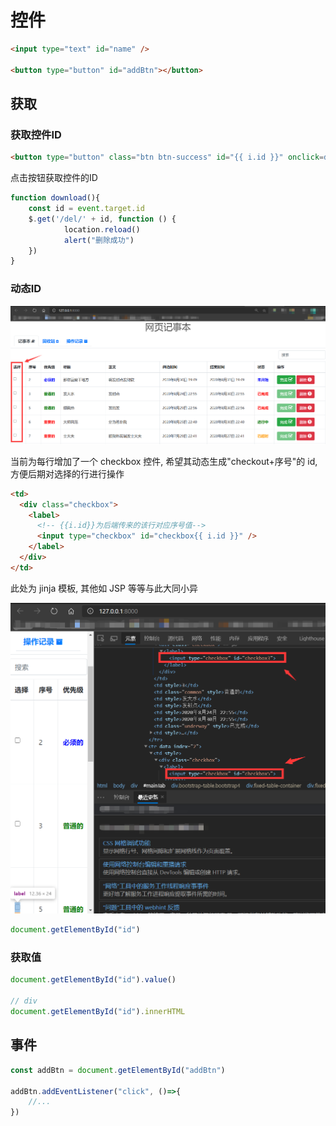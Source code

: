 <!--
 * @Description: 
 * @Version: 1.0
 * @Author: dmjcb
 * @Email:  
 * @Date: 2022-01-14 16:34:34
 * @LastEditors: dmjcb
 * @LastEditTime: 2023-04-26 23:53:19
-->

# 控件

```html
<input type="text" id="name" />

<button type="button" id="addBtn"></button>
```

## 获取

### 获取控件ID

```html
<button type="button" class="btn btn-success" id="{{ i.id }}" onclick=download()>下载</button>
```

点击按钮获取控件的ID

```js
function download(){
    const id = event.target.id
    $.get('/del/' + id, function () {
            location.reload()
            alert("删除成功")
    })
}
```

### 动态ID

![](https://raw.githubusercontent.com/dmjcb/SelfImgur/main/20200829232106.png)

当前为每行增加了一个 checkbox 控件, 希望其动态生成"checkout+序号"的 id, 方便后期对选择的行进行操作

```html
<td>
  <div class="checkbox">
    <label>
      <!-- {{i.id}}为后端传来的该行对应序号值-->
      <input type="checkbox" id="checkbox{{ i.id }}" />
    </label>
  </div>
</td>
```

此处为 jinja 模板, 其他如 JSP 等等与此大同小异

![](https://raw.githubusercontent.com/dmjcb/SelfImgur/main/20200829232740.png)

```js
document.getElementById("id")
```

### 获取值

```js
document.getElementById("id").value()

// div
document.getElementById("id").innerHTML
```

## 事件

```js
const addBtn = document.getElementById("addBtn")

addBtn.addEventListener("click", ()=>{
    //...
})
```
